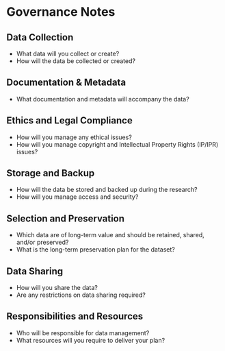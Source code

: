 Governance Notes
================================

## Data Collection
* What data will you collect or create?
* How will the data be collected or created?

## Documentation & Metadata
* What documentation and metadata will accompany the data?

## Ethics and Legal Compliance
* How will you manage any ethical issues?
* How will you manage copyright and Intellectual Property Rights (IP/IPR) issues?

## Storage and Backup
* How will the data be stored and backed up during the research?
* How will you manage access and security?

## Selection and Preservation
* Which data are of long-term value and should be retained, shared, and/or preserved?
* What is the long-term preservation plan for the dataset?

## Data Sharing
* How will you share the data?
* Are any restrictions on data sharing required?

## Responsibilities and Resources
* Who will be responsible for data management?
* What resources will you require to deliver your plan?
